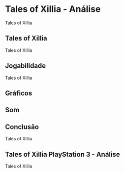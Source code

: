 ---
---

# Tales of Xillia - Análise

Tales of Xillia

## Tales of Xillia

Tales of Xillia

## Jogabilidade

Tales of Xillia

## Gráficos


## Som

## Conclusão

Tales of Xillia

## Tales of Xillia PlayStation 3 - Análise

Tales of Xillia
